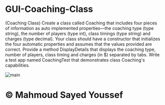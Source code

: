 # GUI-Coaching-Class
(Coaching Class) Create a class called Coaching that includes four pieces of information as auto implemented properties—the coaching type (type string), the number of players (type int), class timings (type string) and charges (type decimal). Your class should have a constructor that initializes the four automatic properties and assumes that the values provided are correct. Provide a method DisplayDetails that displays the coaching type, number of players, class timing and charges (in $) separated by tabs. Write a test app named CoachingTest that demonstrates class Coaching's capabilities.

![main](https://blogger.googleusercontent.com/img/a/AVvXsEh92K_1e_lE5oYf-8-S8KIt7xI9MMAPmCkDq7fwgJHHoRpDdt1Ptq5UUhouY-Azokp8eLJmB6JkebB4YBZZoilCtYPA30Loxh3lSNBHj900N9Wdq-DWBx33Ark5IHJ8SFeHYHUmdWGMXIe2SUY7yaSEih23_0DTbuqBUFfj6M0mknsF95Xo0937MlOO=s1723)
# © Mahmoud Sayed Youssef
